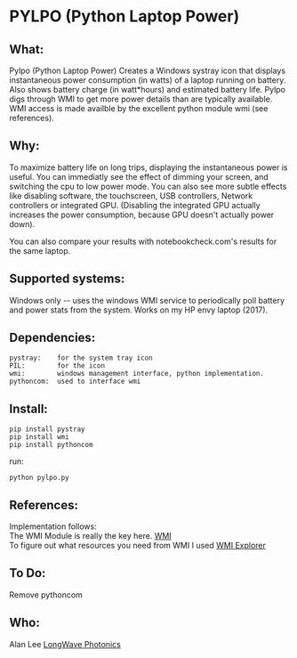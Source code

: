 # PYLPO (Python Laptop Power)

## What:
Pylpo (Python Laptop Power) Creates a Windows systray icon that displays instantaneous power consumption (in watts) of a laptop running on battery.  Also shows battery charge (in watt*hours) and estimated battery life.  Pylpo digs through WMI  to get more power details than are typically available.  WMI access is made availble by the excellent python module wmi (see references).

## Why:
To maximize battery life on long trips, displaying the instantaneous power is useful.  You can immediatly see the effect of dimming your screen, and switching the cpu to low power mode.  You can also see more subtle effects like disabling software, the touchscreen, USB controllers, Network controllers or integrated GPU.  (Disabling the integrated GPU actually increases the power consumption, because GPU doesn't actually power down).

You can also compare your results with notebookcheck.com's results for the same laptop.  


## Supported systems:

Windows only -- uses the windows WMI service to periodically poll battery and power stats from the system.  Works on my HP envy laptop (2017).
  
  
## Dependencies:

```
pystray: 	for the system tray icon  
PIL:		for the icon  
wmi:		windows management interface, python implementation.  
pythoncom:	used to interface wmi 
```  
  
## Install:
  
```
pip install pystray  
pip install wmi  		
pip install pythoncom  
```
  
run:
```
python pylpo.py
```
  
## References:
  
Implementation follows:  
The WMI Module is really the key here. [WMI](https://pypi.org/project/WMI/)  
To figure out what resources you need from WMI I used [WMI Explorer](https://devblogs.microsoft.com/scripting/weekend-scripter-the-wmi-explorer-tool/)
  
## To Do:  
  
Remove pythoncom

## Who:
  
Alan Lee [LongWave Photonics](https://longwavephotonics.com)
  

  
